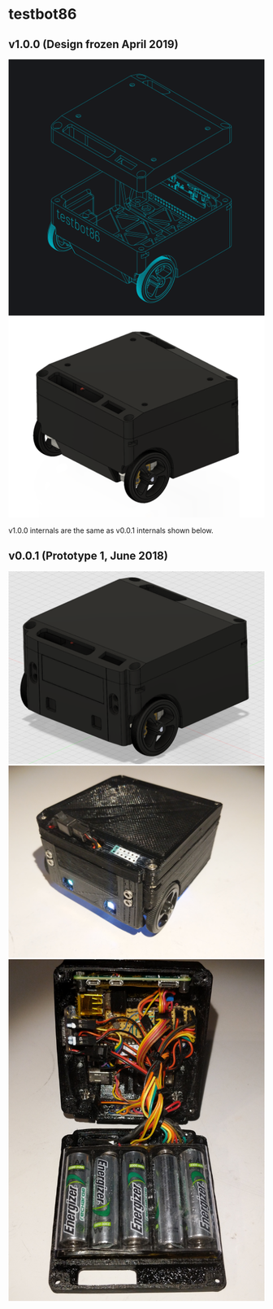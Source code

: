 # testbot86

## v1.0.0 (Design frozen April 2019)

![](v100/art01.png)
![](v100/cad.png)

v1.0.0 internals are the same as v0.0.1 internals shown below.

## v0.0.1 (Prototype 1, June 2018)

![](v001/cad.png)
![](v001/external.jpg)
![](v001/internal.jpg)

